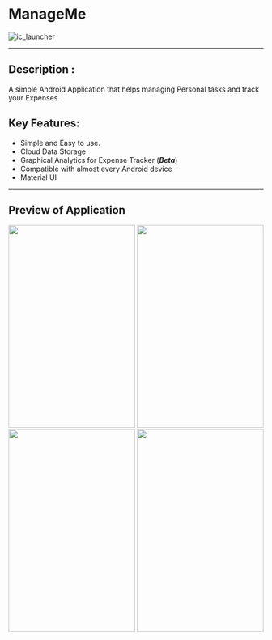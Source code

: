 # **ManageMe**
![ic_launcher](https://user-images.githubusercontent.com/33346480/54066452-1779f500-4256-11e9-8208-bb18868df417.png)

***
## Description :
A simple Android Application that helps managing Personal tasks and track your Expenses.

## Key Features:
* Simple and Easy to use.
* Cloud Data Storage
* Graphical Analytics for Expense Tracker (_**Beta**_)
* Compatible with almost every Android device
* Material UI

***
## **Preview of Application**
<p align="center">
 
  
  <img src="https://user-images.githubusercontent.com/33346480/56984211-21a7d800-6ba3-11e9-8231-2b980ec09636.png" height="400px" width="250px">
   <img src="https://user-images.githubusercontent.com/33346480/56984213-21a7d800-6ba3-11e9-96a4-fcfd434149c9.png" height="400px" width="250px">
   <img src="https://user-images.githubusercontent.com/33346480/56984212-21a7d800-6ba3-11e9-8080-46624a471e79.png" height="400px" width="250px">

<img src="https://user-images.githubusercontent.com/33346480/56984209-210f4180-6ba3-11e9-8b2c-166b2334cf0b.png" height="400px" width="250px">
 
</p>
